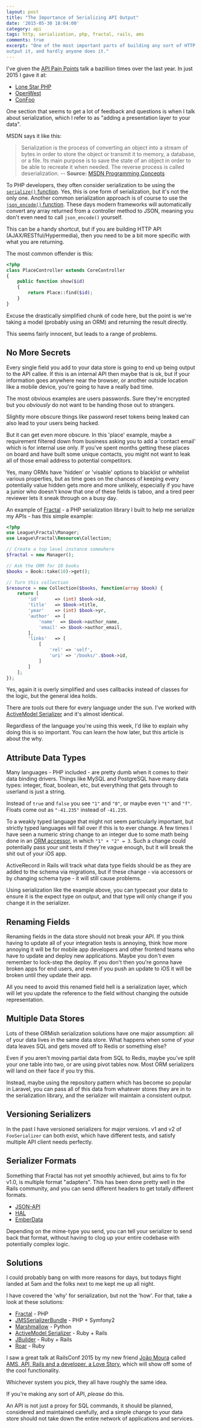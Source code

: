 ```yaml
---
layout: post
title: "The Importance of Serializing API Output"
date: '2015-05-30 18:04:00'
category: api
tags: http, serialization, php, fractal, rails, ams
comments: true
excerpt: "One of the most important parts of building any sort of HTTP API is to serialize data before you
output it, and hardly anyone does it."
---
```


I've given the [API Pain Points](https://www.youtube.com/watch?v=3W7bQj6OdLU) talk a bazillion times over the last year. In just 2015 I gave it at:

- [Lone Star PHP](https://joind.in/talk/view/13552)
- [OpenWest](https://joind.in/talk/view/13899)
- [ConFoo](https://joind.in/talk/view/13621)

One section that seems to get a lot of feedback and questions is when I talk about serialization, which I refer to as "adding a presentation layer to your data".

MSDN says it like this:

> Serialization is the process of converting an object into a stream of bytes in order to store the object or transmit it to memory, a database, or a file. Its main purpose is to save the state of an object in order to be able to recreate it when needed. The reverse process is called deserialization. -- **Source:**  [MSDN Programming Concepts](https://msdn.microsoft.com/en-us/library/ms233843.aspx)

To PHP developers, they often consider serialization to be using the [`serialize()` function](http://php.net/serialize). Yes, this is one form of serialization, but it's not the only one. Another common serialization approach is of course to use the [`json_encode()` function](http://php.net/json_encode). These days modern frameworks will automatically convert any array returned from a controller method to JSON, meaning you don't even need to call `json_encode()` yourself.

This can be a handy shortcut, but if you are building HTTP API (AJAX/RESTful/Hypermedia), then you need to be a bit more specific with what you are returning. 

The most common offender is this:

~~~php
<?php
class PlaceController extends CoreController
{
    public function show($id)
    {
        return Place::find($id);
    }
}
~~~
  
Excuse the drastically simplified chunk of code here, but the point is we're taking a model (probably using an ORM) and returning the result directly.

This seems fairly innocent, but leads to a range of problems.

## No More Secrets

Every single field you add to your data store is going to end up being output to the API callee. If this is an internal API then maybe that is ok, but if your information goes anywhere near the browser, or another outside location like a mobile device, you're going to have a really bad time.

The most obvious examples are users passwords. Sure they're encrypted but you _obviously_ do not want to be handing those out to strangers.

Slightly more obscure things like password reset tokens being leaked can also lead to your users being hacked.

But it can get even more obscure. In this 'place' example, maybe a requirement filtered down from business asking you to add a 'contact email' which is for internal use only. If you've spent months getting these places on board and have built some unique contacts, you might not want to leak all of those email address to potential competitors.

Yes, many ORMs have 'hidden' or 'visable' options to blacklist or whitelist various properties, but as time goes on the chances of keeping every potentially value hidden gets more and more unlikely, especially if you have a junior who doesn't know that one of these fields is taboo, and a tired peer reviewer lets it sneak through on a busy day.

An example of [Fractal] - a PHP serialization library I built to help me serialize my APIs - has this simple example:

~~~php
<?php
use League\Fractal\Manager;
use League\Fractal\Resource\Collection;

// Create a top level instance somewhere
$fractal = new Manager();

// Ask the ORM for 10 books
$books = Book::take(10)->get();

// Turn this collection 
$resource = new Collection($books, function(array $book) {
    return [
        'id'      => (int) $book->id,
        'title'   => $book->title,
        'year'    => (int) $book->yr,
        'author'  => [
        	'name'  => $book->author_name,
        	'email' => $book->author_email,
        ],
        'links'   => [
            [
                'rel' => 'self',
                'uri' => '/books/'.$book->id,
            ]
        ]
    ];
});
~~~

Yes, again it is overly simplified and uses callbacks instead of classes for the logic, but the general idea holds.

There are tools out there for every language under the sun. I've worked with [ActiveModel Serializer] and it's almost identical. 

Regardless of the language you're using this week, I'd like to explain why doing this is so important. You can learn the how later, but this article is about the why.

## Attribute Data Types

Many languages - PHP included - are pretty dumb when it comes to their data binding drivers. Things like MySQL and PostgreSQL have many data types: integer, float, boolean, etc, but everything that gets through to userland is just a string. 

Instead of `true` and `false` you see `"1"` and `"0"`, or maybe even `"t"` and `"f"`. Floats come out as `"-41.235"` instead of `-41.235`.

To a weakly typed language that might not seem particularly important, but strictly typed languages will fall over if this is to ever change. A few times I have seen a numeric string change to an integer due to some math being done in an [ORM accessor](http://laravel.com/docs/4.2/eloquent#accessors-and-mutators), in which `"1" + "2" = 3`. Such a change could potentially pass your unit tests if they're vague enough, but it will break the shit out of your iOS app.

ActiveRecord in Rails will track what data type fields should be as they are added to the schema via migrations, but if these change - via accessors or by changing schema type - it will still cause problems.

Using serialization like the example above, you can typecast your data to ensure it is the expect type on output, and that type will only change if you change it in the serializer.

## Renaming Fields

Renaming fields in the data store should not break your API. If you think having to update all of your integration tests is annoying, think how more annoying it will be for mobile app developers and other frontend teams who have to update and deploy new applications. Maybe you don't even remember to lock-step the deploy. If you don't then you're gonna have broken apps for end users, and even if you push an update to iOS it will be broken until they update their app.

All you need to avoid this renamed field hell is a serialization layer, which will let you update the reference to the field without changing the outside representation.

## Multiple Data Stores

Lots of these ORMish serialization solutions have one major assumption: all of your data lives in the same data store. What happens when some of your data leaves SQL and gets moved off to Redis or something else?

Even if you aren't moving partial data from SQL to Redis, maybe you've split your one table into two, or are using pivot tables now. Most ORM serializers will land on their face if you try this.

Instead, maybe using the repository pattern which has become so popular in Laravel, you can pass all of this data from whatever stores they are in to the serialization library, and the serializer will maintain a consistent output.

## Versioning Serializers

In the past I have versioned serializers for major versions. v1 and v2 of `FooSerializer` can both exist, which have different tests, and satisfy multiple API client needs perfectly. 

## Serializer Formats

Something that Fractal has not yet smoothly achieved, but aims to fix for v1.0, is multiple format "adapters". This has been done pretty well in the Rails community, and you can send different headers to get totally different formats. 

- [JSON-API](http://jsonapi.org/)
- [HAL](http://stateless.co/hal_specification.html)
- [EmberData](http://emberjs.com/api/data/classes/DS.RESTAdapter.html)

Depending on the mime-type you send, you can tell your serializer to send back that format, without having to clog up your entire codebase with potentially complex logic.

## Solutions

I could probably bang on with more reasons for days, but todays flight landed at 5am and the folks next to me kept me up all night.

I have covered the 'why' for serialization, but not the 'how'. For that, take a look at these solutions:

* [Fractal] - PHP
* [JMSSerializerBundle] - PHP + Symfony2
* [Marshmallow] - Python
* [ActiveModel Serializer] - Ruby + Rails
* [JBuilder] - Ruby + Rails
* [Roar] - Ruby

I saw a great talk at RailsConf 2015 by my new friend [João Moura](https://twitter.com/joaomdmoura) called [AMS, API, Rails and a developer, a Love Story](https://www.youtube.com/watch?v=PqgQNgWdUB8), which will show off some of the cool functionality.

Whichever system you pick, they all have roughly the same idea. 

If you're making any sort of API, _please_ do this. 

An API is not just a proxy for SQL commands, it should be planned, considered and maintained carefully, and a simple change to your data store should not take down the entire network of applications and services.

[Fractal]: http://fractal.thephpleague.com/
[JMSSerializerBundle]: http://jmsyst.com/bundles/JMSSerializerBundle
[Marshmallow]: http://marshmallow.readthedocs.org/
[ActiveModel Serializer]: https://github.com/rails-api/active_model_serializers
[Roar]: https://github.com/apotonick/roar
[JBuilder]: https://github.com/rails/jbuilder
